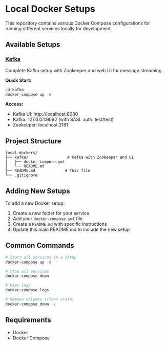 # Local Docker Setups

This repository contains various Docker Compose configurations for running different services locally for development.

## Available Setups

### [Kafka](./kafka/)

Complete Kafka setup with Zookeeper and web UI for message streaming.

**Quick Start:**

```bash
cd kafka
docker-compose up -d
```

**Access:**

- Kafka UI: http://localhost:8080
- Kafka: 127.0.0.1:9092 (with SASL auth: test/test)
- Zookeeper: localhost:2181

## Project Structure

```
local-dockers/
├── kafka/                 # Kafka with Zookeeper and UI
│   ├── docker-compose.yml
│   └── README.md
├── README.md             # This file
└── .gitignore
```

## Adding New Setups

To add a new Docker setup:

1. Create a new folder for your service
2. Add your `docker-compose.yml` file
3. Create a `README.md` with specific instructions
4. Update this main README.md to include the new setup

## Common Commands

```bash
# Start all services in a setup
docker-compose up -d

# Stop all services
docker-compose down

# View logs
docker-compose logs

# Remove volumes (clean slate)
docker-compose down -v
```

## Requirements

- Docker
- Docker Compose

